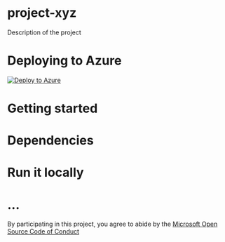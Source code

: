 
# project-xyz
Description of the project

# Deploying to Azure
[![Deploy to Azure](http://azuredeploy.net/deploybutton.png)](https://azuredeploy.net/)

# Getting started

# Dependencies

# Run it locally

# ...

By participating in this project, you
agree to abide by the [Microsoft Open Source Code of Conduct](https://opensource.microsoft.com/codeofconduct/)